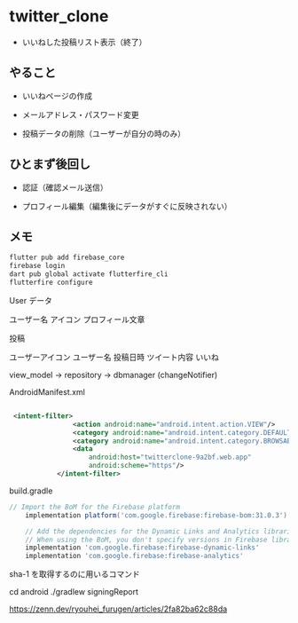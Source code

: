 # twitter_clone

- いいねした投稿リスト表示（終了）

## やること

- いいねページの作成

- メールアドレス・パスワード変更

- 投稿データの削除（ユーザーが自分の時のみ）

## ひとまず後回し

- 認証（確認メール送信）

- プロフィール編集（編集後にデータがすぐに反映されない）

## メモ

```zsh
flutter pub add firebase_core
firebase login
dart pub global activate flutterfire_cli
flutterfire configure
```

User データ

ユーザー名
アイコン
プロフィール文章

投稿

ユーザーアイコン
ユーザー名
投稿日時
ツイート内容
いいね

view_model -> repository -> dbmanager
(changeNotifier)

AndroidManifest.xml

```xml

 <intent-filter>
                <action android:name="android.intent.action.VIEW"/>
                <category android:name="android.intent.category.DEFAULT"/>
                <category android:name="android.intent.category.BROWSABLE"/>
                <data
                    android:host="twitterclone-9a2bf.web.app"
                    android:scheme="https"/>
            </intent-filter>

```

build.gradle

```gradle
// Import the BoM for the Firebase platform
    implementation platform('com.google.firebase:firebase-bom:31.0.3')

    // Add the dependencies for the Dynamic Links and Analytics libraries
    // When using the BoM, you don't specify versions in Firebase library dependencies
    implementation 'com.google.firebase:firebase-dynamic-links'
    implementation 'com.google.firebase:firebase-analytics'

```

sha-1 を取得するのに用いるコマンド

cd android
./gradlew signingReport

https://zenn.dev/ryouhei_furugen/articles/2fa82ba62c88da
